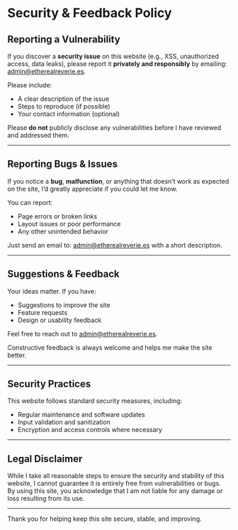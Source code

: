 # Security & Feedback Policy

## Reporting a Vulnerability

If you discover a **security issue** on this website (e.g., XSS, unauthorized access, data leaks), please report it **privately and responsibly** by emailing: admin@etherealreverie.es.

Please include:

- A clear description of the issue  
- Steps to reproduce (if possible)  
- Your contact information (optional)

Please **do not** publicly disclose any vulnerabilities before I have reviewed and addressed them.

---

## Reporting Bugs & Issues

If you notice a **bug**, **malfunction**, or anything that doesn’t work as expected on the site, I’d greatly appreciate if you could let me know.

You can report:

- Page errors or broken links  
- Layout issues or poor performance  
- Any other unintended behavior  

Just send an email to: admin@etherealreverie.es with a short description.

---

## Suggestions & Feedback

Your ideas matter. If you have:

- Suggestions to improve the site  
- Feature requests  
- Design or usability feedback  

Feel free to reach out to admin@etherealreverie.es.

Constructive feedback is always welcome and helps me make the site better.

---

## Security Practices

This website follows standard security measures, including:

- Regular maintenance and software updates  
- Input validation and sanitization  
- Encryption and access controls where necessary  

---

## Legal Disclaimer

While I take all reasonable steps to ensure the security and stability of this website, I cannot guarantee it is entirely free from vulnerabilities or bugs.  
By using this site, you acknowledge that I am not liable for any damage or loss resulting from its use.

---

Thank you for helping keep this site secure, stable, and improving.
